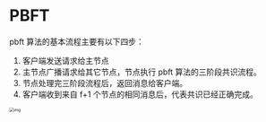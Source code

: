 # PBFT

pbft 算法的基本流程主要有以下四步：

1. 客户端发送请求给主节点 
2. 主节点广播请求给其它节点，节点执行 pbft 算法的三阶段共识流程。
3. 节点处理完三阶段流程后，返回消息给客户端。
4. 客户端收到来自 f+1 个节点的相同消息后，代表共识已经正确完成。

<img src="https://pic4.zhimg.com/80/v2-ab3bab245c17269625d7ebc56c3848c3_720w.jpg" alt="img" style="zoom: 50%;" />

